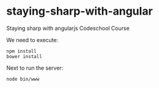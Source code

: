 # staying-sharp-with-angular
Staying sharp with angularjs Codeschool Course

We need to execute:

    npm install
    bower install
    
Next to run the server:

    node bin/www
